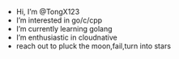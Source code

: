 -  Hi, I’m @TongX123
-  I’m interested in go/c/cpp
-  I’m currently learning golang
-  I’m enthusiastic in cloudnative
-  reach out to pluck the moon,fail,turn into stars

<!---
TongX123/TongX123 is a ✨ special ✨ repository because its `README.md` (this file) appears on your GitHub profile.
You can click the Preview link to take a look at your changes.
--->
